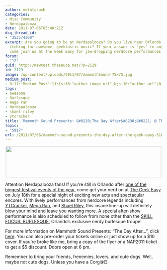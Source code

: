 ```yaml
---
author: metalcrush
categories:
- Misc Community
- Nerdapalooza
date: 2011-07-06T03:40:21Z
dsq_thread_id:
- "353574300"
excerpt: Are you going to be at Nerdapalooza? Do you live near Orlando, FL? Are you
  itching for awesome, geektastic music? If your answer is "yes" to any of the above,
  come join us at The Geek Easy for jaw-dropping nerdcore performances on July 18th.
forum:
- "12"
guid: http://newtest.thasauce.net/?p=2129
id: 2129
image: /wp-content/uploads/2011/07/mammothSound-75x75.jpg
medium_post:
- O:11:"Medium_Post":11:{s:16:"author_image_url";N;s:10:"author_url";N;s:11:"byline_name";N;s:12:"byline_email";N;s:10:"cross_link";N;s:2:"id";N;s:21:"follower_notification";N;s:7:"license";N;s:14:"publication_id";N;s:6:"status";N;s:3:"url";N;}
tags:
- awesome
- Burlesque
- mega ran
- Nerdapalooza
- shael riley
- ytcracker
title: 'Mammoth Sound Presents: &#8220;The Day After&#8230;&#8221; @ The Geek Easy'
topic:
- "5917"
url: /2011/07/06/mammoth-sound-presents-the-day-after-the-geek-easy-518/
---
```


<div style="width: 500px; margin: 0 auto;">
  <img class="aligncenter size-full wp-image-2131" title="dayAfter" src="http://thasauce.net/wp-content/uploads/2011/07/dayAfter.jpg" alt="" width="500" height="100" srcset="http://thasauce.net/wp-content/uploads/2011/07/dayAfter.jpg 500w, http://thasauce.net/wp-content/uploads/2011/07/dayAfter-300x60.jpg 300w, http://thasauce.net/wp-content/uploads/2011/07/dayAfter-75x15.jpg 75w" sizes="(max-width: 500px) 100vw, 500px" />
</div>

Attention Nerdapalooza fans! If you're still in Orlando after [one of the biggest festival events of the year](http://nerdapalooza.org/), come get your nerd on at [The Geek Easy](http://www.mygeekeasy.com/) on July 18th for a special night of exciting new acts and spectacular encores. With lively performances from nerdcore legends including [YTCracker](http://www.ytcracker.com/v2011/), [Mega Ran](http://megaran.com/), and [Shael Riley](http://remix.thasauce.net/mixer/shael-riley/), this insane line-up will definitely blow your mind and leave you wanting more. A special after-show performance is also scheduled to follow from none other than the [SKILL FOCUS: BURLESQUE](https://www.facebook.com/skillfocusburlesque), Orlando&#8217;s exclusive nerdy burlesque troupe!

For more information on Mammoth Sound Presents: &#8220;The Day After&#8230;&#8221;, click [here](https://www.facebook.com/event.php?eid=251344084880210). You can also pre-order your tickets online or just show up for a $10 cover. If you're broke like me, bring a copy of the flyer or a NAP2011 ticket to get a $5 discount. Doors open at 6 pm.

Remember to bring your friends, frenemies, lovers, and cute dogs. Well, maybe not cute dogs. Unless you have a Corgiâ€¦